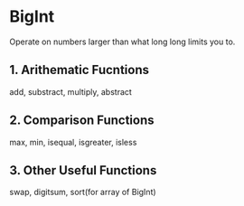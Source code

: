 # BigInt
Operate on numbers larger than what long long limits you to.
## 1. Arithematic Fucntions 
add, substract, multiply, abstract
## 2. Comparison Functions
max, min, isequal, isgreater, isless
## 3. Other Useful Functions
swap, digitsum, sort(for array of BigInt)
